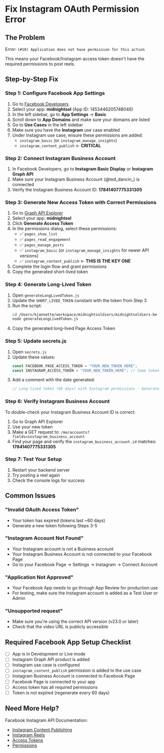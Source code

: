 # Fix Instagram OAuth Permission Error

## The Problem
Error: `(#10) Application does not have permission for this action`

This means your Facebook/Instagram access token doesn't have the required permissions to post reels.

## Step-by-Step Fix

### Step 1: Configure Facebook App Settings

1. Go to [Facebook Developers](https://developers.facebook.com/apps/)
2. Select your app: **midnightsol** (App ID: 1453446205748046)
3. In the left sidebar, go to **App Settings** → **Basic**
4. Scroll down to **App Domains** and make sure your domains are listed
5. Go to **Use Cases** in the left sidebar
6. Make sure you have the **Instagram** use case enabled
7. Under Instagram use case, ensure these permissions are added:
   - `instagram_basic` (or `instagram_manage_insights`)
   - `instagram_content_publish` ← **CRITICAL**

### Step 2: Connect Instagram Business Account

1. In Facebook Developers, go to **Instagram Basic Display** or **Instagram Graph API**
2. Make sure your Instagram Business Account (@ted_dancin_) is connected
3. Verify the Instagram Business Account ID: **17841407775331305**

### Step 3: Generate New Access Token with Correct Permissions

1. Go to [Graph API Explorer](https://developers.facebook.com/tools/explorer/)
2. Select your app: **midnightsol**
3. Click **Generate Access Token**
4. In the permissions dialog, select these permissions:
   - ✅ `pages_show_list`
   - ✅ `pages_read_engagement`
   - ✅ `pages_manage_posts`
   - ✅ `instagram_basic` (or `instagram_manage_insights` for newer API versions)
   - ✅ `instagram_content_publish` ← **THIS IS THE KEY ONE**
5. Complete the login flow and grant permissions
6. Copy the generated short-lived token

### Step 4: Generate Long-Lived Token

1. Open `generateLongLivedToken.js`
2. Update the `SHORT_LIVED_TOKEN` constant with the token from Step 3
3. Run the script:
   ```bash
   cd /Users/kjannette/workspace/midnightsoldiers/midnightsoldiers-be
   node generateLongLivedToken.js
   ```
4. Copy the generated long-lived Page Access Token

### Step 5: Update secrets.js

1. Open `secrets.js`
2. Update these values:
   ```javascript
   const FACEBOOK_PAGE_ACCESS_TOKEN = "YOUR_NEW_TOKEN_HERE";
   const INSTAGRAM_ACCESS_TOKEN = "YOUR_NEW_TOKEN_HERE"; // Same token
   ```
3. Add a comment with the date generated:
   ```javascript
   // Long-lived token (60 days) with Instagram permissions - Generated: Oct 11, 2025
   ```

### Step 6: Verify Instagram Business Account

To double-check your Instagram Business Account ID is correct:

1. Go to Graph API Explorer
2. Use your new token
3. Make a GET request to: `/me/accounts?fields=instagram_business_account`
4. Find your page and verify the `instagram_business_account.id` matches: **17841407775331305**

### Step 7: Test Your Setup

1. Restart your backend server
2. Try posting a reel again
3. Check the console logs for success

## Common Issues

### "Invalid OAuth Access Token"
- Your token has expired (tokens last ~60 days)
- Generate a new token following Steps 3-5

### "Instagram Account Not Found"
- Your Instagram account is not a Business account
- Your Instagram Business Account is not connected to your Facebook Page
- Go to your Facebook Page → Settings → Instagram → Connect Account

### "Application Not Approved"
- Your Facebook App needs to go through App Review for production use
- For testing, make sure the Instagram account is added as a Test User or Admin

### "Unsupported request"
- Make sure you're using the correct API version (v23.0 or later)
- Check that the video URL is publicly accessible

## Required Facebook App Setup Checklist

- [ ] App is in Development or Live mode
- [ ] Instagram Graph API product is added
- [ ] Instagram use case is configured
- [ ] `instagram_content_publish` permission is added to the use case
- [ ] Instagram Business Account is connected to Facebook Page
- [ ] Facebook Page is connected to your app
- [ ] Access token has all required permissions
- [ ] Token is not expired (regenerate every 60 days)

## Need More Help?

Facebook Instagram API Documentation:
- [Instagram Content Publishing](https://developers.facebook.com/docs/instagram-api/guides/content-publishing)
- [Instagram Reels](https://developers.facebook.com/docs/instagram-api/reference/ig-user/media#creating-reels)
- [Access Tokens](https://developers.facebook.com/docs/facebook-login/guides/access-tokens)
- [Permissions](https://developers.facebook.com/docs/permissions/reference)

